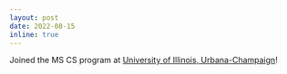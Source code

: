 ```yaml
---
layout: post
date: 2022-08-15
inline: true
---
```


Joined the MS CS program at [University of Illinois, Urbana-Champaign](https://cs.illinois.edu/)!
